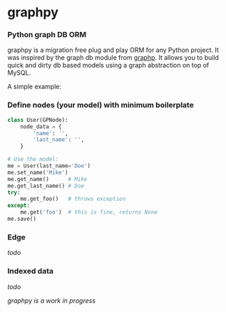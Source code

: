 # graphpy

### Python graph DB ORM

graphpy is a migration free plug and play ORM for any Python project. It was inspired by the graph db module from [graphp](https://github.com/mikeland86/graphp). It allows you to build quick and dirty db based models using a graph abstraction on top of MySQL.

A simple example:

### Define nodes (your model) with minimum boilerplate

```python
class User(GPNode):
    node_data = {
        'name': '',
        'last_name': '',
    }
```    
    
```python
# Use the model:
me = User(last_name='Doe')
me.set_name('Mike')
me.get_name()      # Mike
me.get_last_name() # Doe
try:
    me.get_foo()   # throws exception
except: 
    me.get('foo')  # this is fine, returns None
me.save()
```

### Edge 
*todo*

### Indexed data
*todo*

*graphpy is a work in progress*

